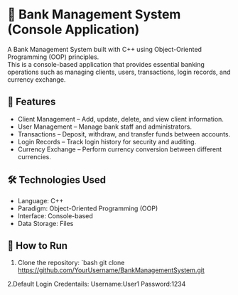 # 🏦 Bank Management System (Console Application)

A Bank Management System built with C++ using Object-Oriented Programming (OOP) principles.  
This is a console-based application that provides essential banking operations such as managing clients, users, transactions, login records, and currency exchange.


## 📌 Features
- Client Management – Add, update, delete, and view client information.  
- User Management – Manage bank staff and administrators.  
- Transactions – Deposit, withdraw, and transfer funds between accounts.  
- Login Records – Track login history for security and auditing.  
- Currency Exchange – Perform currency conversion between different currencies.  



## 🛠️ Technologies Used
- Language: C++  
- Paradigm: Object-Oriented Programming (OOP)  
- Interface: Console-based  
- Data Storage: Files 



## 🚀 How to Run
1. Clone the repository:
   `bash
   git clone https://github.com/YourUsername/BankManagementSystem.git
   
2.Default Login Credentails:
  Username:User1
  Password:1234
   
